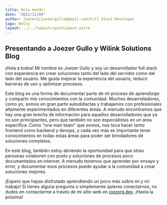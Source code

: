 ```yaml
---
title: Hola mundo!
date: "2022/12/09"
author: JoezerG|joezergullo@gmail.com|Full Stack Developer
tags: Hello
layout: ../../layouts/postLayout.astro
---
```


## Presentando a Joezer Gullo y Wilink Solutions Blog

¡Hola a todos! Mi nombre es Joezer Gullo y soy un desarrollador full stack con experiencia en crear soluciones tanto del lado del servidor como del lado del usuario. Me gusta mejorar la experiencia del usuario, reducir barreras de uso y optimizar procesos.

Este blog es una forma de documentar parte de mi proceso de aprendizaje y compartir mis conocimientos con la comunidad. Muchos desarrolladores, como yo, somos en gran parte autodidactas y trabajamos con profesionales altamente experimentados en diferentes áreas. A menudo encontramos que hay una gran brecha de información para aquellos desarrolladores que ya no son principiantes, pero que también no son especialistas en un área específica. Como "one man team" que somos, nos toca hacer tanto frontend como backend y devops, y cada vez más es importante tener conocimientos en todas estas áreas para poder ser brindadores de soluciones completos.

En este blog, también estoy abriendo la oportunidad para que otras personas colaboren con posts y soluciones de procesos poco documentados en internet. A menudo tenemos que aprender por ensayo y error, y documentar esos procesos puede ayudar a la comunidad a crear soluciones mejores.

¡Espero que hayas disfrutado aprendiendo un poco más sobre mí y mi trabajo! Si tienes alguna pregunta o simplemente quieres conectarnos, no dudes en contactarme a través de mi sitio web en [joezerg.dev](https://joezerg.dev). ¡Hasta la próxima!
